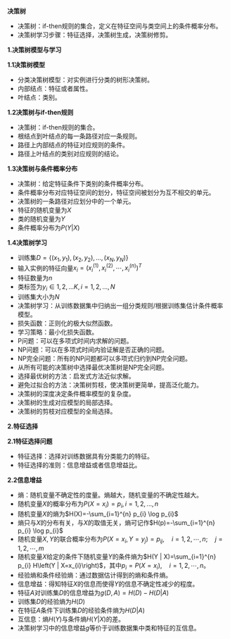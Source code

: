 **决策树**

+ 决策树：if-then规则的集合，定义在特征空间与类空间上的条件概率分布。
+ 决策树学习步骤：特征选择，决策树生成，决策树修剪。

**1.决策树模型与学习**

**1.1决策树模型**

+ 分类决策树模型：对实例进行分类的树形决策树。
+ 内部结点：特征或者属性。
+ 叶结点：类别。

**1.2决策树与if-then规则**

+ 决策树：if-then规则的集合。
+ 根结点到叶结点的每一条路径对应一条规则。
+ 路径上内部结点的特征对应规则的条件。
+ 路径上叶结点的类别对应规则的结论。

**1.3决策树与条件概率分布**

+ 决策树：给定特征条件下类别的条件概率分布。
+ 条件概率分布对应特征空间的划分，特征空间被划分为互不相交的单元。
+ 决策树的一条路径对应划分中的一个单元。
+ 特征的随机变量为$X$
+ 类的随机变量为$Y$
+ 条件概率分布为$P(Y|X)$

**1.4决策树学习**

+ 训练集$D=\{(x_1,y_1),(x_2,y_2),...,(x_N,y_N)\}$
+ 输入实例的特征向量$x_{i}=\left(x_{i}^{(1)}, x_{i}^{(2)}, \cdots, x_{i}^{(n)}\right)^{ T }$
+ 特征数量为$n$
+ 类标签为$y_i \in {1,2,...K},i=1,2,...,N$
+ 训练集大小为$N$
+ 决策树学习：从训练数据集中归纳出一组分类规则/根据训练集估计条件概率模型。
+ 损失函数：正则化的极大似然函数。
+ 学习策略：最小化损失函数。
+ P问题：可以在多项式时间内求解的问题。
+ NP问题：可以在多项式时间内验证解是否正确的问题。
+ NP完全问题：所有的NP问题都可以多项式归约到NP完全问题。
+ 从所有可能的决策树中选择最优决策树是NP完全问题。
+ 选择最优树的方法：启发式方法近似求解。
+ 避免过拟合的方法：决策树剪枝，使决策树更简单，提高泛化能力。
+ 决策树的深度决定条件概率模型的复杂度。
+ 决策树的生成对应模型的局部选择。
+ 决策树的剪枝对应模型的全局选择。

**2.特征选择**

**2.1特征选择问题**

+ 特征选择：选择对训练数据具有分类能力的特征。
+ 特征选择的准则：信息增益或者信息增益比。

**2.2信息增益**

+ 熵：随机变量不确定性的度量。熵越大，随机变量的不确定性越大。
+ 随机变量$X$的概率分布为$P(X=x_i)=p_i,i=1,2,...,n$
+ 随机变量$X$的熵为$H(X)=-\sum_{i=1}^{n} p_{i} \log p_{i}$
+ 熵只与$X$的分布有关，与$X$的取值无关，熵可记作$H(p)=-\sum_{i=1}^{n} p_{i} \log p_{i}$
+ 随机变量$X,Y$的联合概率分布为$P\left(X=x_{i}, Y=y_{j}\right)=p_{i j}, \quad i=1,2, \cdots, n ; \quad j=1,2, \cdots, m$
+ 随机变量$X$给定的条件下随机变量$Y$的条件熵为$H(Y | X)=\sum_{i=1}^{n} p_{i} H\left(Y | X=x_{i}\right)$，其中$p_{i}=P\left(X=x_{i}\right), \quad i=1,2, \cdots, n$。
+ 经验熵和条件经验熵：通过数据估计得到的熵和条件熵。
+ 信息增益：得知特征$X$的信息而使得$Y$的信息不确定性减少的程度。
+ 特征$A$对训练集$D$的信息增益为$g(D,A)=H(D)-H(D|A)$
+ 训练集$D$的经验熵为$H(D)$
+ 在特征$A$条件下训练集$D$的经验条件熵为$H(D|A)$
+ 互信息：熵$H(Y)$与条件熵$H(Y|X)$的差。
+ 决策树学习中的信息增益$g$等价于训练数据集中类和特征的互信息。

